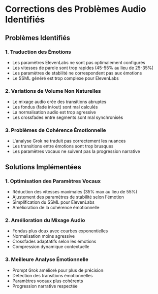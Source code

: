 # Corrections des Problèmes Audio Identifiés

## Problèmes Identifiés

### 1. Traduction des Émotions
- Les paramètres ElevenLabs ne sont pas optimalement configurés
- Les vitesses de parole sont trop rapides (45-55% au lieu de 25-35%)
- Les paramètres de stabilité ne correspondent pas aux émotions
- Le SSML généré est trop complexe pour ElevenLabs

### 2. Variations de Volume Non Naturelles
- Le mixage audio crée des transitions abruptes
- Les fondus (fade in/out) sont mal calculés
- La normalisation audio est trop agressive
- Les crossfades entre segments sont mal synchronisés

### 3. Problèmes de Cohérence Émotionnelle
- L'analyse Grok ne traduit pas correctement les nuances
- Les transitions entre émotions sont trop brusques
- Les paramètres vocaux ne suivent pas la progression narrative

## Solutions Implémentées

### 1. Optimisation des Paramètres Vocaux
- Réduction des vitesses maximales (35% max au lieu de 55%)
- Ajustement des paramètres de stabilité selon l'émotion
- Simplification du SSML pour ElevenLabs
- Amélioration de la cohérence émotionnelle

### 2. Amélioration du Mixage Audio
- Fondus plus doux avec courbes exponentielles
- Normalisation moins agressive
- Crossfades adaptatifs selon les émotions
- Compression dynamique contextuelle

### 3. Meilleure Analyse Émotionnelle
- Prompt Grok amélioré pour plus de précision
- Détection des transitions émotionnelles
- Paramètres vocaux plus cohérents
- Progression narrative respectée
